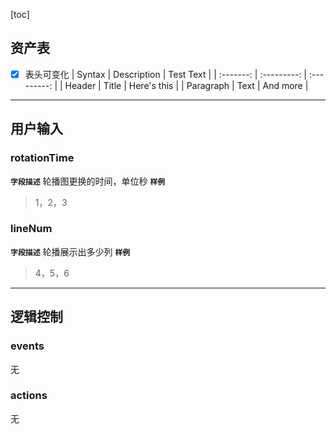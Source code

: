 [toc]
## 资产表
+ [x] 表头可变化
   |  Syntax   | Description |  Test Text  |
   | :-------: | :---------: | :---------: |
   |  Header   |    Title    | Here's this |
   | Paragraph |    Text     |  And more   |

---
## 用户输入 
### rotationTime
**`字段描述`**
轮播图更换的时间，单位秒
**`样例`**

   >1，2，3
### lineNum

**`字段描述`**
轮播展示出多少列
**`样例`**

   >4，5，6

---
## 逻辑控制
### events
无
### actions
无
